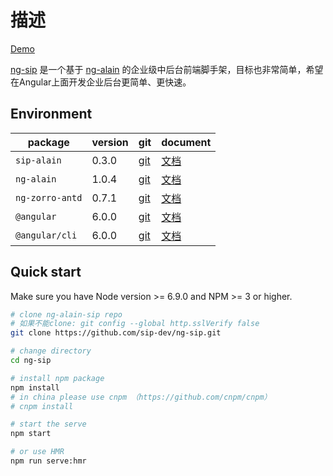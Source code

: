 # 描述

[Demo](https://sip-dev.github.io/ng-sip/)

[ng-sip](https://github.com/sip-dev/ng-sip) 是一个基于 [ng-alain](https://github.com/cipchk/ng-alain) 的企业级中后台前端脚手架，目标也非常简单，希望在Angular上面开发企业后台更简单、更快速。

## Environment

| package | version | git | document |
| ------- | ------- | ------- | ------- |
| `sip-alain` | 0.3.0 | [git](https://github.com/sip-dev/sip-alain/) | [文档](https://github.com/sip-dev/sip-alain/wiki) |
| `ng-alain` | 1.0.4 | [git](https://github.com/cipchk/ng-alain/) | [文档](http://ng-alain.com/) |
| `ng-zorro-antd` | 0.7.1 | [git](https://github.com/NG-ZORRO/ng-zorro-antd) | [文档](https://ng.ant.design/) |
| `@angular` | 6.0.0 | [git](https://github.com/angular/angular) | [文档](https://angular.cn/) |
| `@angular/cli` | 6.0.0 | [git](https://github.com/angular/angular-cli) | [文档](https://github.com/angular/angular-cli/tree/master/docs/documentation) |


## Quick start

Make sure you have Node version >= 6.9.0 and NPM >= 3 or higher.

```bash
# clone ng-alain-sip repo
# 如果不能clone: git config --global http.sslVerify false
git clone https://github.com/sip-dev/ng-sip.git

# change directory
cd ng-sip

# install npm package
npm install
# in china please use cnpm （https://github.com/cnpm/cnpm）
# cnpm install

# start the serve
npm start

# or use HMR
npm run serve:hmr
```
